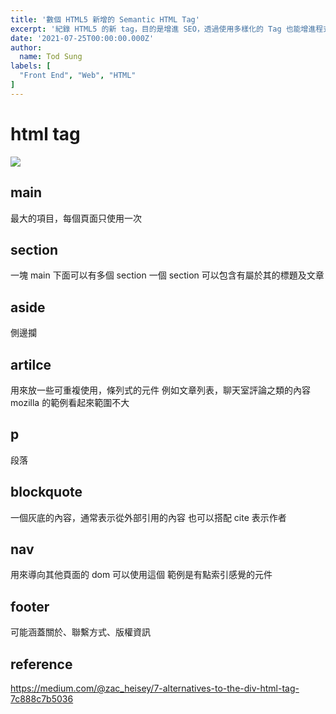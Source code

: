 ```yaml
---
title: '數個 HTML5 新增的 Semantic HTML Tag'
excerpt: '紀錄 HTML5 的新 tag，目的是增進 SEO，透過使用多樣化的 Tag 也能增進程式碼的可讀性，如果你目前還是持續不停的使用 div 撰寫程式碼，不彷進來看看有什麼常見的 tag 是你可以套用的！'
date: '2021-07-25T00:00:00.000Z'
author:
  name: Tod Sung
labels: [
  "Front End", "Web", "HTML"
]
---
```


# html tag

![](https://i.imgur.com/3md9I34.png)

## main

最大的項目，每個頁面只使用一次

## section

一塊 main 下面可以有多個 section
一個 section 可以包含有屬於其的標題及文章

## aside

側邊攔

## artilce

用來放一些可重複使用，條列式的元件
例如文章列表，聊天室評論之類的內容
mozilla 的範例看起來範圍不大

## p

段落

## blockquote

一個灰底的內容，通常表示從外部引用的內容
也可以搭配 cite 表示作者

## nav

用來導向其他頁面的 dom 可以使用這個
範例是有點索引感覺的元件

## footer

可能涵蓋關於、聯繫方式、版權資訊

## reference

https://medium.com/@zac_heisey/7-alternatives-to-the-div-html-tag-7c888c7b5036